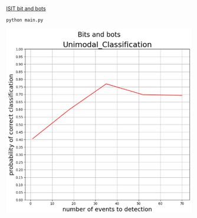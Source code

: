 [ISIT bit and bots](https://www.kaggle.com/competitions/isit-2024-bits-and-bots)

```sh
python main.py
```

<img src="assets/2024-05-19-15-58-40.png" alt= “” width="800px" >